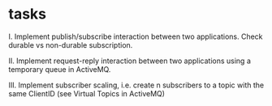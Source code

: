 # tasks

I. Implement publish/subscribe interaction between two applications. Check durable vs non-durable subscription.

II. Implement request-reply interaction between two applications using a temporary queue in ActiveMQ.

III. Implement subscriber scaling, i.e. create n subscribers to a topic with the same ClientID (see Virtual Topics in ActiveMQ)
